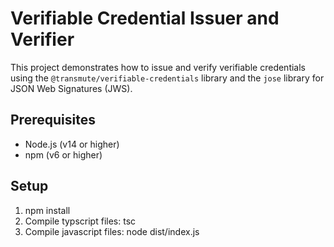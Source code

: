 # Verifiable Credential Issuer and Verifier

This project demonstrates how to issue and verify verifiable credentials using the `@transmute/verifiable-credentials` library and the `jose` library for JSON Web Signatures (JWS).

## Prerequisites

- Node.js (v14 or higher)
- npm (v6 or higher)

## Setup
1. npm install
2. Compile typscript files: tsc
3. Compile javascript files: node dist/index.js
